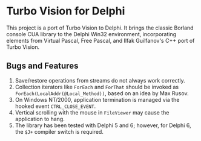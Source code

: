 # Turbo Vision for Delphi

This project is a port of Turbo Vision to Delphi. It brings the classic Borland console CUA library to the Delphi Win32 environment, incorporating elements from Virtual Pascal, Free Pascal, and Ilfak Guilfanov's C++ port of Turbo Vision.

## Bugs and Features
1. Save/restore operations from streams do not always work correctly.
2. Collection iterators like `ForEach` and `ForThat` should be invoked as `ForEach(LocalAddr(@Local_Method))`, based on an idea by Max Rusov.
3. On Windows NT/2000, application termination is managed via the hooked event `CTRL_CLOSE_EVENT`.
4. Vertical scrolling with the mouse in `FileViewer` may cause the application to hang.
5. The library has been tested with Delphi 5 and 6; however, for Delphi 6, the `$J+` compiler switch is required.
